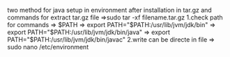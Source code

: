 two method for java setup in environment after installation in tar.gz and commands for extract tar.gz file =>sudo tar -xf filename.tar.gz
1.check path for commands => $PATH 
                          => export PATH="$PATH:/usr/lib/jvm/jdk/bin"
                          => export PATH="$PATH:/usr/lib/jvm/jdk/bin/java"
                          => export PATH="$PATH:/usr/lib/jvm/jdk/bin/javac"
2.write can be directe in file => sudo nano /etc/environment
